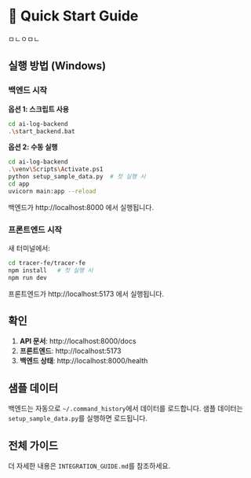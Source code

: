 # 🚀 Quick Start Guide
ㅁㄴㅇㅁㄴ
## 실행 방법 (Windows)

### 백엔드 시작

**옵션 1: 스크립트 사용**
```bash
cd ai-log-backend
.\start_backend.bat
```

**옵션 2: 수동 실행**
```bash
cd ai-log-backend
.\venv\Scripts\Activate.ps1
python setup_sample_data.py  # 첫 실행 시
cd app
uvicorn main:app --reload
```

백엔드가 http://localhost:8000 에서 실행됩니다.

### 프론트엔드 시작

새 터미널에서:
```bash
cd tracer-fe/tracer-fe
npm install   # 첫 실행 시
npm run dev
```

프론트엔드가 http://localhost:5173 에서 실행됩니다.

## 확인

1. **API 문서**: http://localhost:8000/docs
2. **프론트엔드**: http://localhost:5173
3. **백엔드 상태**: http://localhost:8000/health

## 샘플 데이터

백엔드는 자동으로 `~/.command_history`에서 데이터를 로드합니다.
샘플 데이터는 `setup_sample_data.py`를 실행하면 로드됩니다.

## 전체 가이드

더 자세한 내용은 `INTEGRATION_GUIDE.md`를 참조하세요.

